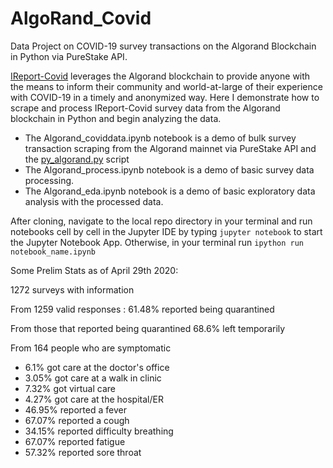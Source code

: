 # AlgoRand_Covid
Data Project on COVID-19 survey transactions on the Algorand Blockchain in Python via PureStake API.

[IReport-Covid](https://ireport.algorand.org/en) leverages the Algorand blockchain to provide anyone with the means to inform their community and world-at-large of their experience with COVID-19 in a timely and anonymized way. Here I demonstrate how to scrape and process IReport-Covid survey data from the Algorand blockchain in Python and begin analyzing the data. 

* The Algorand_coviddata.ipynb notebook is a demo of bulk survey transaction scraping from the Algorand mainnet via PureStake API and the [py_algorand.py](https://github.com/zalkikar/AlgoRand_Covid/blob/master/py_algorand.py) script
* The Algorand_process.ipynb notebook is a demo of basic survey data processing.
* The Algorand_eda.ipynb notebook is a demo of basic exploratory data analysis with the processed data.

After cloning, navigate to the local repo directory in your terminal and run notebooks cell by cell in the Jupyter IDE by typing ```jupyter notebook``` to start the Jupyter Notebook App. Otherwise, in your terminal run ```ipython run notebook_name.ipynb```

Some Prelim Stats as of April 29th 2020:

1272 surveys with information

From 1259 valid responses : 61.48% reported being quarantined

From those that reported being quarantined 68.6% left temporarily

From 164 people who are symptomatic
* 6.1% got care at the doctor's office
* 3.05% got care at a walk in clinic
* 7.32% got virtual care
* 4.27% got care at the hospital/ER
* 46.95% reported a fever
* 67.07% reported a cough
* 34.15% reported difficulty breathing
* 67.07% reported fatigue
* 57.32% reported sore throat
